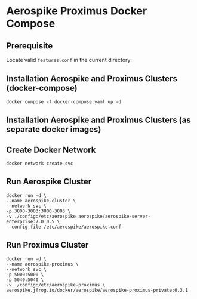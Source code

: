 # Aerospike Proximus Docker Compose

## Prerequisite
Locate valid `features.conf` in the current directory:

## Installation Aerospike and Proximus Clusters (docker-compose)
```shell
docker compose -f docker-compose.yaml up -d
```
## Installation Aerospike and Proximus Clusters (as separate docker images)
## Create Docker Network
```shell
docker network create svc
```
## Run Aerospike Cluster
```shell
docker run -d \
--name aerospike-cluster \
--network svc \
-p 3000-3003:3000-3003 \
-v ./config:/etc/aerospike aerospike/aerospike-server-enterprise:7.0.0.5 \
--config-file /etc/aerospike/aerospike.conf
```
## Run Proximus Cluster
```shell
docker run -d \
--name aerospike-proximus \
--network svc \
-p 5000:5000 \
-p 5040:5040 \
-v ./config:/etc/aerospike-proximus \
aerospike.jfrog.io/docker/aerospike/aerospike-proximus-private:0.3.1
```


